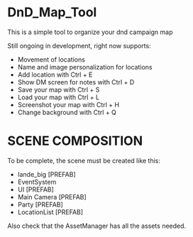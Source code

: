 # DnD_Map_Tool
This is a simple tool to organize your dnd campaign map

Still ongoing in development, right now supports:
 - Movement of locations
 - Name and image personalization for locations
 - Add location with Ctrl + E
 - Show DM screen for notes with Ctrl + D
 - Save your map with Ctrl + S
 - Load your map with Ctrl + L
 - Screenshot your map with Ctrl + H
 - Change background with Ctrl + Q

# SCENE COMPOSITION
To be complete, the scene must be created like this:
- lande_big [PREFAB]
- EventSystem
- UI [PREFAB]
- Main Camera [PREFAB]
- Party [PREFAB]
- LocationList [PREFAB]

Also check that the AssetManager has all the assets needed.
